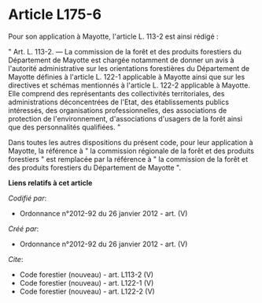 # Article L175-6

Pour son application à Mayotte, l'article L. 113-2 est ainsi rédigé : 

" Art. L. 113-2. ― La commission de la forêt et des produits forestiers du Département de Mayotte est chargée notamment de
donner un avis à l'autorité administrative sur les orientations forestières du Département de Mayotte définies à l'article L.
122-1 applicable à Mayotte ainsi que sur les directives et schémas mentionnés à l'article L. 122-2 applicable à Mayotte. Elle
comprend des représentants des collectivités territoriales, des administrations déconcentrées de l'Etat, des établissements
publics intéressés, des organisations professionnelles, des associations de protection de l'environnement, d'associations
d'usagers de la forêt ainsi que des personnalités qualifiées. " 

Dans toutes les autres dispositions du présent code, pour leur application à Mayotte, la référence à " la commission
régionale de la forêt et des produits forestiers " est remplacée par la référence à " la commission de la forêt et des
produits forestiers du Département de Mayotte ".

**Liens relatifs à cet article**

_Codifié par_:

  - Ordonnance n°2012-92 du 26 janvier 2012 - art. (V)

_Créé par_:

  - Ordonnance n°2012-92 du 26 janvier 2012 - art. (V)

_Cite_:

  - Code forestier (nouveau) - art. L113-2 (V)
  - Code forestier (nouveau) - art. L122-1 (V)
  - Code forestier (nouveau) - art. L122-2 (V)
